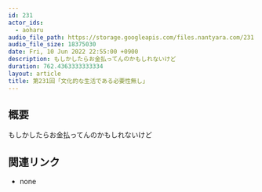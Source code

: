 ```yaml
---
id: 231
actor_ids:
  - aoharu
audio_file_path: https://storage.googleapis.com/files.nantyara.com/231.mp3
audio_file_size: 18375030
date: Fri, 10 Jun 2022 22:55:00 +0900
description: もしかしたらお金払ってんのかもしれないけど
duration: 762.4363333333334
layout: article
title: 第231回「文化的な生活である必要性無し」
---
```

## 概要

もしかしたらお金払ってんのかもしれないけど

## 関連リンク

* none
